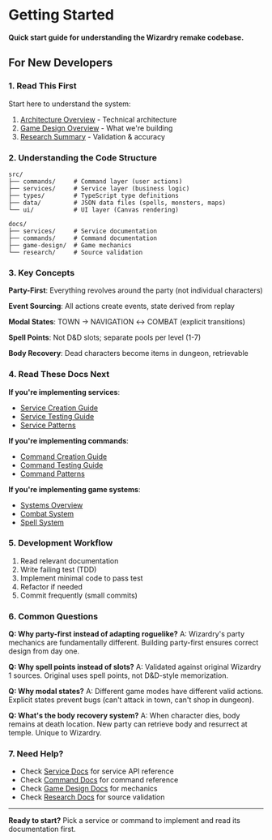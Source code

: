 # Getting Started

**Quick start guide for understanding the Wizardry remake codebase.**

## For New Developers

### 1. Read This First

Start here to understand the system:
1. [Architecture Overview](./architecture.md) - Technical architecture
2. [Game Design Overview](./game-design/01-overview.md) - What we're building
3. [Research Summary](./research/week1-research-summary.md) - Validation & accuracy

### 2. Understanding the Code Structure

```
src/
├── commands/     # Command layer (user actions)
├── services/     # Service layer (business logic)
├── types/        # TypeScript type definitions
├── data/         # JSON data files (spells, monsters, maps)
└── ui/           # UI layer (Canvas rendering)

docs/
├── services/     # Service documentation
├── commands/     # Command documentation
├── game-design/  # Game mechanics
└── research/     # Source validation
```

### 3. Key Concepts

**Party-First**: Everything revolves around the party (not individual characters)

**Event Sourcing**: All actions create events, state derived from replay

**Modal States**: TOWN → NAVIGATION ↔ COMBAT (explicit transitions)

**Spell Points**: Not D&D slots; separate pools per level (1-7)

**Body Recovery**: Dead characters become items in dungeon, retrievable

### 4. Read These Docs Next

**If you're implementing services**:
- [Service Creation Guide](./services/creation-guide.md)
- [Service Testing Guide](./services/testing-guide.md)
- [Service Patterns](./services/patterns.md)

**If you're implementing commands**:
- [Command Creation Guide](./commands/creation-guide.md)
- [Command Testing Guide](./commands/testing-guide.md)
- [Command Patterns](./commands/patterns.md)

**If you're implementing game systems**:
- [Systems Overview](./systems/README.md)
- [Combat System](./systems/combat-system.md)
- [Spell System](./systems/spell-system.md)

### 5. Development Workflow

1. Read relevant documentation
2. Write failing test (TDD)
3. Implement minimal code to pass test
4. Refactor if needed
5. Commit frequently (small commits)

### 6. Common Questions

**Q: Why party-first instead of adapting roguelike?**
A: Wizardry's party mechanics are fundamentally different. Building party-first ensures correct design from day one.

**Q: Why spell points instead of slots?**
A: Validated against original Wizardry 1 sources. Original uses spell points, not D&D-style memorization.

**Q: Why modal states?**
A: Different game modes have different valid actions. Explicit states prevent bugs (can't attack in town, can't shop in dungeon).

**Q: What's the body recovery system?**
A: When character dies, body remains at death location. New party can retrieve body and resurrect at temple. Unique to Wizardry.

### 7. Need Help?

- Check [Service Docs](./services/README.md) for service API reference
- Check [Command Docs](./commands/README.md) for command reference
- Check [Game Design Docs](./game-design/README.md) for mechanics
- Check [Research Docs](./research/) for source validation

---

**Ready to start?** Pick a service or command to implement and read its documentation first.
